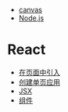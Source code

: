 - <a href="fe/canvas/index.md">canvas</a>
- <a href="fe/node/index.md">Node.js</a>

# React
- <a href="fe/react/在页面中引入.md">在页面中引入</a>
- <a href="fe/react/创建单页应用.md">创建单页应用</a>
- <a href="fe/react/JSX.md">JSX</a>
- <a href="fe/react/组件.md">组件</a>
